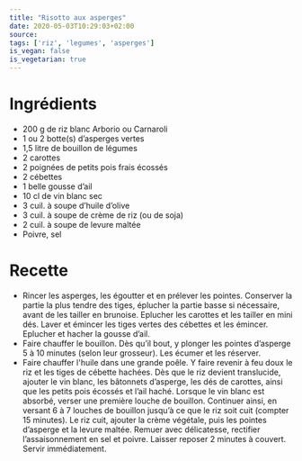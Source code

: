 ```yaml
---
title: "Risotto aux asperges"
date: 2020-05-03T10:29:03+02:00
source: 
tags: ['riz', 'legumes', 'asperges']
is_vegan: false
is_vegetarian: true
---
```


# Ingrédients

- 200 g de riz blanc Arborio ou Carnaroli
- 1 ou 2 botte(s) d’asperges vertes
- 1,5 litre de bouillon de légumes
- 2 carottes
- 2 poignées de petits pois frais écossés
- 2 cébettes
- 1 belle gousse d’ail
- 10 cl de vin blanc sec
- 3 cuil. à soupe d’huile d’olive
- 3 cuil. à soupe de crème de riz (ou de soja)
- 2 cuil. à soupe de levure maltée
- Poivre, sel 

# Recette

- Rincer les asperges, les égoutter et en prélever les pointes. Conserver la partie la plus tendre des tiges, éplucher la partie basse si nécessaire, avant de les tailler en brunoise. Eplucher les carottes et les tailler en mini dés. Laver et émincer les tiges vertes des cébettes et les émincer. Eplucher et hacher la gousse d’ail.
- Faire chauffer le bouillon. Dès qu’il bout, y plonger les pointes d’asperge 5 à 10 minutes (selon leur grosseur). Les écumer et les réserver.
- Faire chauffer l'huile dans une grande poêle. Y faire revenir à feu doux le riz et les tiges de cébette hachées. Dès que le riz devient translucide, ajouter le vin blanc, les bâtonnets d’asperge, les dés de carottes, ainsi que les petits pois écossés et l’ail haché. Lorsque le vin blanc est absorbé, verser une première louche de bouillon. Continuer ainsi, en versant 6 à 7 louches de bouillon jusqu’à ce que le riz soit cuit (compter 15 minutes). Le riz cuit, ajouter la crème végétale, puis les pointes d’asperge et la levure maltée. Remuer avec délicatesse, rectifier l’assaisonnement en sel et poivre. Laisser reposer 2 minutes à couvert. Servir immédiatement.
